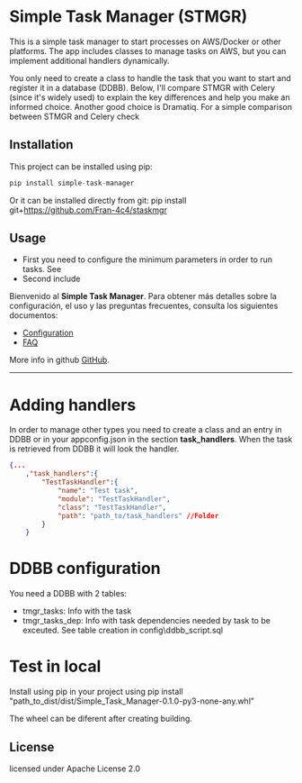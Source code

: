 # Simple Task Manager (STMGR)

This is a simple task manager to start processes on AWS/Docker or other platforms. The app includes classes to manage tasks on AWS, but you can implement additional handlers dynamically.

You only need to create a class to handle the task that you want to start and register it in a database (DDBB). Below, I'll compare STMGR with Celery (since it's widely used) to explain the key differences and help you make an informed choice. Another good choice is Dramatiq. For a simple comparison between STMGR and Celery check 

## Installation
This project can be installed using pip:

```python
pip install simple-task-manager

```
Or it can be installed directly from git:
pip install git+https://github.com/Fran-4c4/staskmgr


## Usage
- First you need to configure the minimum parameters in order to run tasks. See  
- Second include 



Bienvenido al **Simple Task Manager**. Para obtener más detalles sobre la configuración, el uso y las preguntas frecuentes, consulta los siguientes documentos:

- [Configuration](./docs/configuration.md)
- [FAQ](./docs/faq.md)

More info in github [GitHub](https://github.com/Fran-4c4/staskmgr).


---

# Adding handlers
In order to manage other types you need to create a class and an entry in DDBB or in your appconfig.json in the section **task_handlers**. When the task is retrieved from DDBB it will look the handler.

```JSON
{...
	,"task_handlers":{
		"TestTaskHandler":{
			"name": "Test task",
            "module": "TestTaskHandler",
            "class": "TestTaskHandler",
            "path": "path_to/task_handlers" //Folder
		}
    }
```

# DDBB configuration
You need a DDBB with 2  tables:
- tmgr_tasks: Info with the task
- tmgr_tasks_dep: Info with task dependencies needed by task to be exceuted.
See table creation in config\ddbb_script.sql

# Test in local 
Install using pip in your project using
pip install "path_to_dist/dist/Simple_Task_Manager-0.1.0-py3-none-any.whl" 

The wheel can be diferent after creating building.

## License
licensed under Apache License 2.0

